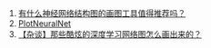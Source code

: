 1. [有什么神经网络结构图的画图工具值得推荐吗？](https://www.zhihu.com/question/20542936)
2. [PlotNeuralNet](https://github.com/HarisIqbal88/PlotNeuralNet)
3. [【杂谈】那些酷炫的深度学习网络图怎么画出来的？](https://zhuanlan.zhihu.com/p/60146525)